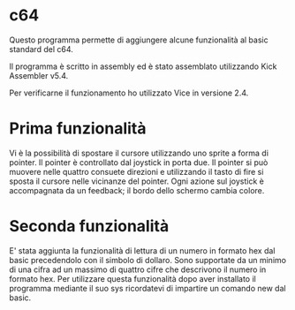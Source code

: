 # c64
Questo programma permette di aggiungere alcune funzionalità al basic standard del c64.

Il programma è scritto in assembly ed è stato assemblato utilizzando Kick Assembler v5.4.

Per verificarne il funzionamento ho utilizzato Vice in versione 2.4.


# Prima funzionalità
Vi è la possibilità di spostare il cursore utilizzando uno sprite a forma di pointer.
Il pointer è controllato dal joystick in porta due.
Il pointer si può muovere nelle quattro consuete direzioni e utilizzando il tasto di fire
si sposta il cursore nelle vicinanze del pointer.
Ogni azione sul joystick è accompagnata da un feedback; il bordo dello schermo cambia colore.

# Seconda funzionalità
E' stata aggiunta la funzionalità di lettura di un numero in formato hex dal basic precedendolo
con il simbolo di dollaro.
Sono supportate da un minimo di una cifra ad un massimo di quattro cifre che descrivono il numero 
in formato hex.
Per utilizzare questa funzionalità dopo aver installato il programma mediante il suo sys ricordatevi di impartire un comando new dal basic.
